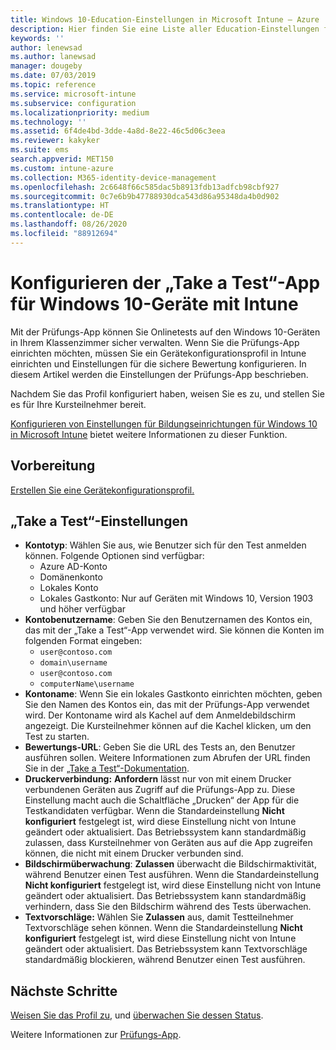 ```yaml
---
title: Windows 10-Education-Einstellungen in Microsoft Intune – Azure | Microsoft-Dokumentation
description: Hier finden Sie eine Liste aller Education-Einstellungen für Windows 10-Geräte. Verwenden Sie diese Einstellungen in einem Gerätekonfigurationsprofil mit der „Take a Test“-App, wählen Sie aus, mit welcher Methode Benutzer oder Kursteilnehmer sich anmelden, überwachen Sie den Bildschirm während des Tests, und nehmen Sie Weiteres in Intune vor.
keywords: ''
author: lenewsad
ms.author: lanewsad
manager: dougeby
ms.date: 07/03/2019
ms.topic: reference
ms.service: microsoft-intune
ms.subservice: configuration
ms.localizationpriority: medium
ms.technology: ''
ms.assetid: 6f4de4bd-3dde-4a8d-8e22-46c5d06c3eea
ms.reviewer: kakyker
ms.suite: ems
search.appverid: MET150
ms.custom: intune-azure
ms.collection: M365-identity-device-management
ms.openlocfilehash: 2c6648f66c585dac5b8913fdb13adfcb98cbf927
ms.sourcegitcommit: 0c7e6b9b47788930dca543d86a95348da4b0d902
ms.translationtype: HT
ms.contentlocale: de-DE
ms.lasthandoff: 08/26/2020
ms.locfileid: "88912694"
---
```

# <a name="configure-the-take-a-test-app-on-windows-10-devices-using-intune"></a>Konfigurieren der „Take a Test“-App für Windows 10-Geräte mit Intune

Mit der Prüfungs-App können Sie Onlinetests auf den Windows 10-Geräten in Ihrem Klassenzimmer sicher verwalten. Wenn Sie die Prüfungs-App einrichten möchten, müssen Sie ein Gerätekonfigurationsprofil in Intune einrichten und Einstellungen für die sichere Bewertung konfigurieren. In diesem Artikel werden die Einstellungen der Prüfungs-App beschrieben. 

Nachdem Sie das Profil konfiguriert haben, weisen Sie es zu, und stellen Sie es für Ihre Kursteilnehmer bereit. 

[Konfigurieren von Einstellungen für Bildungseinrichtungen für Windows 10 in Microsoft Intune](education-settings-configure.md) bietet weitere Informationen zu dieser Funktion.

## <a name="before-you-begin"></a>Vorbereitung

[Erstellen Sie eine Gerätekonfigurationsprofil.](education-settings-configure.md#create-a-device-profile)

## <a name="take-a-test-settings"></a>„Take a Test“-Einstellungen

- **Kontotyp**: Wählen Sie aus, wie Benutzer sich für den Test anmelden können. Folgende Optionen sind verfügbar:
  - Azure AD-Konto
  - Domänenkonto
  - Lokales Konto
  - Lokales Gastkonto: Nur auf Geräten mit Windows 10, Version 1903 und höher verfügbar
- **Kontobenutzername**: Geben Sie den Benutzernamen des Kontos ein, das mit der „Take a Test“-App verwendet wird. Sie können die Konten im folgenden Format eingeben:
  - `user@contoso.com`
  - `domain\username`
  - `user@contoso.com`
  - `computerName\username`
- **Kontoname**: Wenn Sie ein lokales Gastkonto einrichten möchten, geben Sie den Namen des Kontos ein, das mit der Prüfungs-App verwendet wird. Der Kontoname wird als Kachel auf dem Anmeldebildschirm angezeigt. Die Kursteilnehmer können auf die Kachel klicken, um den Test zu starten.  
- **Bewertungs-URL**: Geben Sie die URL des Tests an, den Benutzer ausführen sollen. Weitere Informationen zum Abrufen der URL finden Sie in der [„Take a Test“-Dokumentation](/education/windows/take-tests-in-windows-10).
- **Druckerverbindung:** **Anfordern** lässt nur von mit einem Drucker verbundenen Geräten aus Zugriff auf die Prüfungs-App zu. Diese Einstellung macht auch die Schaltfläche „Drucken“ der App für die Testkandidaten verfügbar. Wenn die Standardeinstellung **Nicht konfiguriert** festgelegt ist, wird diese Einstellung nicht von Intune geändert oder aktualisiert. Das Betriebssystem kann standardmäßig zulassen, dass Kursteilnehmer von Geräten aus auf die App zugreifen können, die nicht mit einem Drucker verbunden sind.  
- **Bildschirmüberwachung**: **Zulassen** überwacht die Bildschirmaktivität, während Benutzer einen Test ausführen. Wenn die Standardeinstellung **Nicht konfiguriert** festgelegt ist, wird diese Einstellung nicht von Intune geändert oder aktualisiert. Das Betriebssystem kann standardmäßig verhindern, dass Sie den Bildschirm während des Tests überwachen.
- **Textvorschläge:** Wählen Sie **Zulassen** aus, damit Testteilnehmer Textvorschläge sehen können. Wenn die Standardeinstellung **Nicht konfiguriert** festgelegt ist, wird diese Einstellung nicht von Intune geändert oder aktualisiert. Das Betriebssystem kann Textvorschläge standardmäßig blockieren, während Benutzer einen Test ausführen.

## <a name="next-steps"></a>Nächste Schritte

[Weisen Sie das Profil zu](device-profile-assign.md), und [überwachen Sie dessen Status](device-profile-monitor.md).

Weitere Informationen zur [Prüfungs-App](education-settings-configure.md).